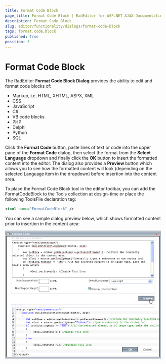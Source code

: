 ```yaml
---
title: Format Code Block
page_title: Format Code Block | RadEditor for ASP.NET AJAX Documentation
description: Format Code Block
slug: editor/functionality/dialogs/format-code-block
tags: format,code,block
published: True
position: 5
---
```


# Format Code Block

The RadEditor **Format Code Block Dialog** provides the ability to edit and format code blocks of:

* Markup, i.e. HTML, XHTML, ASPX, XML
* CSS
* JavaScript
* C#
* VB code blocks
* PHP
* Delphi
* Python
* SQL

Click the **Format Code** button, paste lines of text or code into the upper pane of the **Format Code** dialog, then select the format from the **Select Language** dropdown and finally click the **OK** button to insert the formatted content into the editor. The dialog also provides a **Preview** button which allows you to see how the formatted content will look (depending on the selected Language item in the dropdown) before insertion into the content area.

To place the Format Code Block tool in the editor toolbar, you can add the FormatCodeBlock to the Tools collection at design-time or place the following ToolsFile declaration tag:

````XML
<tool name="FormatCodeBlock" />      
````

You can see a sample dialog preview below, which shows formatted content prior to insertion in the content area:

![](images/editor-dialogs002.png)
